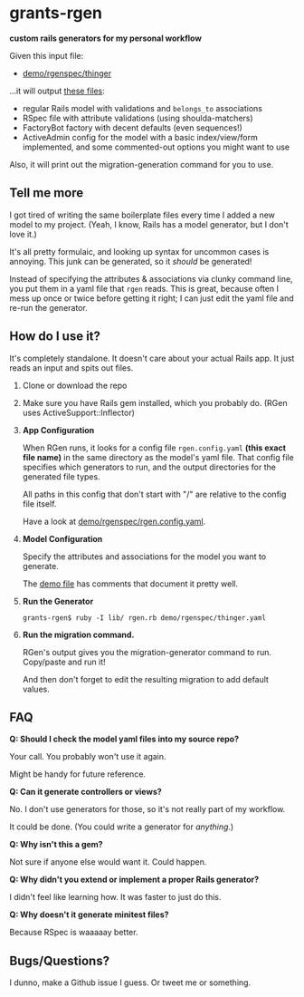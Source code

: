 # grants-rgen
**custom rails generators for my personal workflow**

Given this input file:

* [demo/rgenspec/thinger](thinger.yaml)

...it will output [these files](/demo/output/):

* regular Rails model with validations and `belongs_to` associations
* RSpec file with attribute validations (using shoulda-matchers)
* FactoryBot factory with decent defaults (even sequences!)
* ActiveAdmin config for the model with a basic index/view/form implemented,
  and some commented-out options you might want to use

Also, it will print out the migration-generation command for you to use.

## Tell me more

I got tired of writing the same boilerplate files every time I
added a new model to my project.
(Yeah, I know, Rails has a model generator, but I don't love it.)

It's all pretty formulaic, and
looking up syntax for uncommon cases is annoying.
This junk can be generated, so it *should* be generated!

Instead of specifying the attributes & associations via clunky command line,
you put them in a yaml file that `rgen` reads.  This is great, because often I
mess up once or twice before getting it right; I can just edit
the yaml file and re-run the generator.

## How do I use it?

It's completely standalone.  It doesn't care about your actual Rails app.
It just reads an input and spits out files.

1. Clone or download the repo

2. Make sure you have Rails gem installed, which you probably do. (RGen uses ActiveSupport::Inflector)

3. **App Configuration**

    When RGen runs, it looks for a config file `rgen.config.yaml` **(this exact file name)**
    in the same directory as the model's yaml file.
    That config file specifies which generators to run, and the output directories for the generated
    file types.
    
    All paths in this config that don't start with "/" are relative to the config file itself.
    
    Have a look at [demo/rgenspec/rgen.config.yaml](demo/rgenspec/rgen.config.yaml).

4. **Model Configuration**

    Specify the attributes and associations for the model you want to generate.
    
    The [demo file](demo/rgenspec/thinger.yaml) has comments that document it pretty well.

5. **Run the Generator**
    
    `grants-rgen$ ruby -I lib/ rgen.rb demo/rgenspec/thinger.yaml`

6. **Run the migration command.**

    RGen's output gives you the migration-generator command to run.  Copy/paste and run it!

    And then don't forget to edit the resulting migration to add default values.

## FAQ

**Q: Should I check the model yaml files into my source repo?**

Your call.  You probably won't use it again.

Might be handy for future reference.

**Q: Can it generate controllers or views?**

No.  I don't use generators for those, so it's not really part of my workflow.

It could be done. (You could write a generator for _anything_.)

**Q: Why isn't this a gem?**

Not sure if anyone else would want it.  Could happen.

**Q: Why didn't you extend or implement a proper Rails generator?**

I didn't feel like learning how.
It was faster to just do this.

**Q: Why doesn't it generate minitest files?**

Because RSpec is waaaaay better.

## Bugs/Questions?

I dunno, make a Github issue I guess.  Or tweet me or something.

